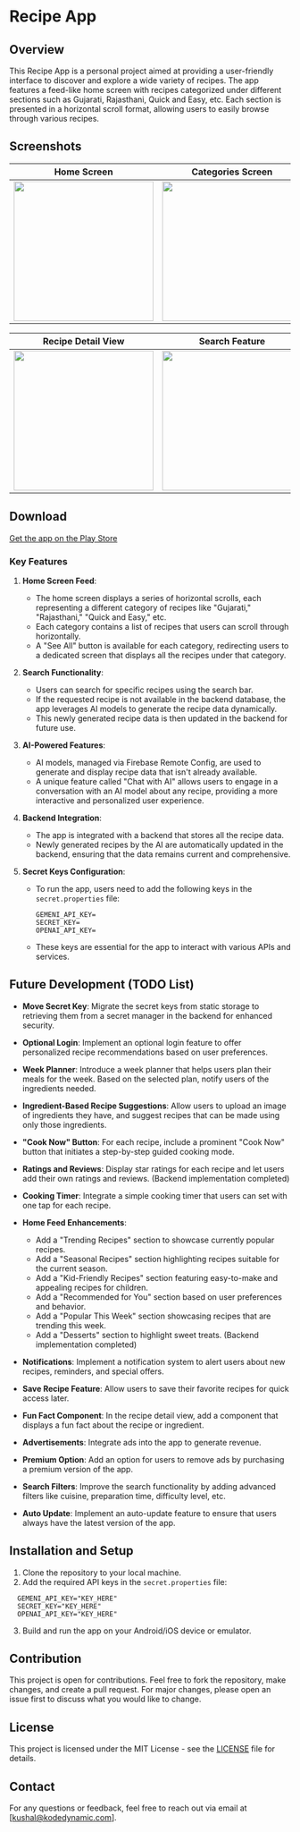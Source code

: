 # Recipe App

## Overview
This Recipe App is a personal project aimed at providing a user-friendly interface to discover and explore a wide variety of recipes. The app features a feed-like home screen with recipes categorized under different sections such as Gujarati, Rajasthani, Quick and Easy, etc. Each section is presented in a horizontal scroll format, allowing users to easily browse through various recipes. 

## Screenshots

| Home Screen | Categories Screen | Chat with AI |
|:-----------:|:-----------------:|:------------:|
| <img src="https://github.com/user-attachments/assets/0df59321-04c6-4943-998f-7201298b8ecf" width="250"/> | <img src="https://github.com/user-attachments/assets/105df60f-d287-49ae-a649-b13ce29b2cc4" width="250"/> | <img src="https://github.com/user-attachments/assets/fb185aef-e8ff-432a-a960-308adf285a48" width="250"/> |

| Recipe Detail View | Search Feature |
|:------------------:|:--------------:|
| <img src="https://github.com/user-attachments/assets/eb5bdd60-c4d2-4251-b1d8-2d66a89a81b8" width="250"/> | <img src="https://github.com/user-attachments/assets/aa794a2f-73e7-48e0-80a7-23cbb6135f91" width="250"/> |




## Download
[Get the app on the Play Store](https://play.google.com/store/apps/details?id=com.kodedynamic.recipeoracle)


### Key Features

1. **Home Screen Feed**:
   - The home screen displays a series of horizontal scrolls, each representing a different category of recipes like "Gujarati," "Rajasthani," "Quick and Easy," etc.
   - Each category contains a list of recipes that users can scroll through horizontally.
   - A "See All" button is available for each category, redirecting users to a dedicated screen that displays all the recipes under that category.

2. **Search Functionality**:
   - Users can search for specific recipes using the search bar.
   - If the requested recipe is not available in the backend database, the app leverages AI models to generate the recipe data dynamically.
   - This newly generated recipe data is then updated in the backend for future use.

3. **AI-Powered Features**:
   - AI models, managed via Firebase Remote Config, are used to generate and display recipe data that isn't already available.
   - A unique feature called "Chat with AI" allows users to engage in a conversation with an AI model about any recipe, providing a more interactive and personalized user experience.

4. **Backend Integration**:
   - The app is integrated with a backend that stores all the recipe data.
   - Newly generated recipes by the AI are automatically updated in the backend, ensuring that the data remains current and comprehensive.

5. **Secret Keys Configuration**:
   - To run the app, users need to add the following keys in the `secret.properties` file:
     ```
     GEMENI_API_KEY=
     SECRET_KEY=
     OPENAI_API_KEY=
     ```
   - These keys are essential for the app to interact with various APIs and services.

## Future Development (TODO List)

- **Move Secret Key**: Migrate the secret keys from static storage to retrieving them from a secret manager in the backend for enhanced security.

- **Optional Login**: Implement an optional login feature to offer personalized recipe recommendations based on user preferences.

- **Week Planner**: Introduce a week planner that helps users plan their meals for the week. Based on the selected plan, notify users of the ingredients needed.

- **Ingredient-Based Recipe Suggestions**: Allow users to upload an image of ingredients they have, and suggest recipes that can be made using only those ingredients.

- **"Cook Now" Button**: For each recipe, include a prominent "Cook Now" button that initiates a step-by-step guided cooking mode.

- **Ratings and Reviews**: Display star ratings for each recipe and let users add their own ratings and reviews. (Backend implementation completed)

- **Cooking Timer**: Integrate a simple cooking timer that users can set with one tap for each recipe.

- **Home Feed Enhancements**:
  - Add a "Trending Recipes" section to showcase currently popular recipes.
  - Add a "Seasonal Recipes" section highlighting recipes suitable for the current season.
  - Add a "Kid-Friendly Recipes" section featuring easy-to-make and appealing recipes for children.
  - Add a "Recommended for You" section based on user preferences and behavior.
  - Add a "Popular This Week" section showcasing recipes that are trending this week.
  - Add a "Desserts" section to highlight sweet treats. (Backend implementation completed)

- **Notifications**: Implement a notification system to alert users about new recipes, reminders, and special offers.

- **Save Recipe Feature**: Allow users to save their favorite recipes for quick access later.

- **Fun Fact Component**: In the recipe detail view, add a component that displays a fun fact about the recipe or ingredient.

- **Advertisements**: Integrate ads into the app to generate revenue.

- **Premium Option**: Add an option for users to remove ads by purchasing a premium version of the app.

- **Search Filters**: Improve the search functionality by adding advanced filters like cuisine, preparation time, difficulty level, etc.

- **Auto Update**: Implement an auto-update feature to ensure that users always have the latest version of the app.


## Installation and Setup
1. Clone the repository to your local machine.
2. Add the required API keys in the `secret.properties` file:
```
  GEMENI_API_KEY="KEY_HERE"
  SECRET_KEY="KEY_HERE"
  OPENAI_API_KEY="KEY_HERE"

```
3. Build and run the app on your Android/iOS device or emulator.

## Contribution
This project is open for contributions. Feel free to fork the repository, make changes, and create a pull request. For major changes, please open an issue first to discuss what you would like to change.

## License
This project is licensed under the MIT License - see the [LICENSE](LICENSE) file for details.

## Contact
For any questions or feedback, feel free to reach out via email at [kushal@kodedynamic.com].
